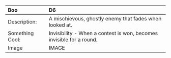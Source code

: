 

|**Boo**|D6|
|:----|:----|
|Description:|A mischievous, ghostly enemy that fades when looked at.|
|Something Cool:|Invisibility - When a contest is won, becomes invisible for a round.|
|Image|IMAGE|

